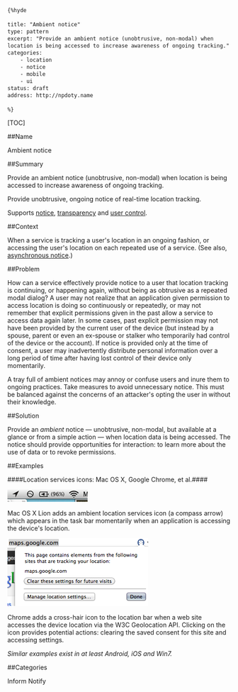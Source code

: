     {%hyde

    title: "Ambient notice"
    type: pattern
    excerpt: "Provide an ambient notice (unobtrusive, non-modal) when location is being accessed to increase awareness of ongoing tracking."
    categories: 
        - location
        - notice
        - mobile
        - ui
    status: draft
    address: http://npdoty.name

    %}

[TOC]

##Name
<!--Primary name the pattern is known by.-->

Ambient notice

<!--###[Also Known As]-->
<!-- All other names the pattern is known by.-->



##Summary
<!-- One short paragraph summarising the pattern.-->

Provide an ambient notice (unobtrusive, non-modal) when location is being accessed to increase awareness of ongoing tracking.

<!--intent-->
Provide unobtrusive, ongoing notice of real-time location tracking.

Supports [notice](Notice), [transparency](Transparency-and-feedback) and [user control](User-control).

##Context
<!-- The situations in which the pattern may apply.-->

When a service is tracking a user's location in an ongoing fashion, or accessing the user's location on each repeated use of a service. (See also, [asynchronous notice](Asynchronous-notice).)

##Problem
<!-- The problem a pattern addresses, including a list of forces describing why a problem might be difficult to solve.-->

How can a service effectively provide notice to a user that location tracking is continuing, or happening again, without being as obtrusive as a repeated modal dialog? A user may not realize that an application given permission to access location is doing so continuously or repeatedly, or may not remember that explicit permissions given in the past allow a service to access data again later. In some cases, past explicit permission may not have been provided by the current user of the device (but instead by a spouse, parent or even an ex-spouse or stalker who temporarily had control of the device or the account). If notice is provided only at the time of consent, a user may inadvertently distribute personal information over a long period of time after having lost control of their device only momentarily.

<!--forces/concerns-->
A tray full of ambient notices may annoy or confuse users and inure them to ongoing practices. Take measures to avoid unnecessary notice. This must be balanced against the
concerns of an attacker's opting the user in without their knowledge.

##Solution
<!-- A concise description of how the pattern addresses the problem.-->

Provide an _ambient_ notice &mdash; unobtrusive, non-modal, but available at a glance or from a simple action &mdash; when location data is being accessed. The notice should provide opportunities for interaction: to learn more about the use of data or to revoke permissions.

<!--###[Structure]-->
<!--A detailed specification of the structural aspects of the pattern. A class diagram if applicable.-->



<!--###[Implementation]-->
<!--Guidelines for implementing the pattern; code fragments; suggested PETS; policy fragments.-->



<!--##Consequences-->
<!--The advantages (benefits) and disadvantages (liabilities) of applying the pattern.-->



<!--###[Constraints]-->
<!-- limitations as a consequence of applying the pattern.-->



##Examples
<!--Motivational example to see how the pattern is applied.-->

 ####Location services icons: Mac OS X, Google Chrome, et al.####

![Lion Location Icon](media/images/lion_location_icon.png)

Mac OS X Lion adds an ambient location services icon (a compass arrow) which appears in the task bar momentarily when an application is accessing the device's location.

![Chrome Location Icon](media/images/chrome_location_icon.png)

Chrome adds a cross-hair icon to the location bar when a web site accesses the device location via the W3C Geolocation API. Clicking on the icon provides potential actions: clearing the saved consent for this site and accessing settings.

_Similar examples exist in at least Android, iOS and Win7._

<!--###[Known Uses]-->
<!-- Pointers to various applications of the pattern.-->



<!--##See Also-->
<!-- Any pointers to relevant information, not contained in the subfields below.-->



<!--###[Related Patterns]-->
<!-- Supporting and conflicting patterns-->



<!--###[Sources]-->
<!-- References to the original source of the pattern.-->



<!--##General Comments-->
<!-- Separate discussion on the pattern.-->



##Categories
<!-- Placeholder for future agreed upon categories as per collaboration's evaluation.-->

Inform
Notify

<!--##Tags-->
<!-- User definable descriptors for additional correlation.-->


